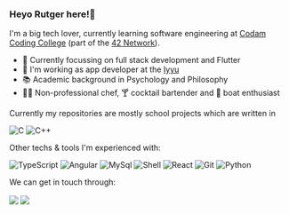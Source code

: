 ### Heyo Rutger here!👋

I'm a big tech lover, currently learning software engineering at [Codam Coding College](https://www.codam.nl/) (part of the [42 Network](https://42.fr/en/what-is-42/42-program-explained/)).

- 🌱 Currently focussing on full stack development and Flutter
- 👔 I'm working as app developer at the [Iyyu](https://iyyu.com/)
- 📚 Academic background in Psychology and Philosophy
- 👨‍🍳 Non-professional chef, 🍸 cocktail bartender and 🚤 boat enthusiast

Currently my repositories are mostly school projects which are written in

<img alt="C" src="https://img.shields.io/badge/c%20-%2300599C.svg?&style=for-the-badge&logo=c&logoColor=white"/> <img alt="C++" src="https://img.shields.io/badge/c++%20-%2300599C.svg?&style=for-the-badge&logo=c%2B%2B&ogoColor=white"/>

Other techs & tools I'm experienced with:

![TypeScript](https://img.shields.io/badge/typescript-%23007ACC.svg?style=for-the-badge&logo=typescript&logoColor=white)
![Angular](https://img.shields.io/badge/Angular-DD0031?style=for-the-badge&logo=angular&logoColor=white)
![MySql](https://img.shields.io/badge/MySQL-00000F?style=for-the-badge&logo=mysql&logoColor=white)
![Shell](https://img.shields.io/badge/shell-%23121011.svg?style=for-the-badge&logo=gnu-bash&logoColor=white)
![React](https://img.shields.io/badge/React-20232A?style=for-the-badge&logo=react&logoColor=61DAFB)
![Git](https://img.shields.io/badge/git-%23F05033.svg?style=for-the-badge&logo=git&logoColor=white)
![Python](https://img.shields.io/badge/python-3670A0?style=for-the-badge&logo=python&logoColor=ffdd54)


We can get in touch through:

<a href= "https://www.linkedin.com/in/rutger-cappendijk-b56906154/"><img align=center src="https://img.shields.io/badge/linkedin-%230077B5.svg?&style=for-the-badge&logo=linkedin&logoColor=white" /></a>  <a href="mailto:rutgercappendijk@gmail.com"><img align=center src="https://img.shields.io/badge/gmail-D14836?&style=for-the-badge&logo=gmail&logoColor=white" /></a> 
